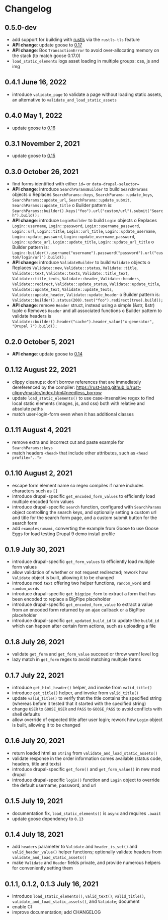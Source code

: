 # Changelog

## 0.5.0-dev
 - add support for building with [rustls](https://docs.rs/rustls) via the `rustls-tls` feature
 - **API change**: update goose to [0.17](https://github.com/tag1consulting/goose/releases/tag/0.17.0)
 - **API change**: Box `TransactionError` to avoid over-allocating memory on the stack (to match goose 0.17.0)
 - `load_static_elements` logs asset loading in multiple groups: css, js and img

## 0.4.1 June 16, 2022
 - introduce `validate_page` to validate a page without loading static assets, an alternative to `validate_and_load_static_assets`

## 0.4.0 May 1, 2022
 - update goose to [0.16](https://github.com/tag1consulting/goose/releases/tag/0.16.0)

## 0.3.1 November 2, 2021
 - update goose to [0.15](https://github.com/tag1consulting/goose/releases/tag/0.15.0)

## 0.3.0 October 26, 2021
 - find forms identified with either `id=` or `data-drupal-selector=`
 - **API change**: introduce `SearchParamsBuilder` to build `SearchParams` objects
    o Replaces `SearchParams::keys`, `SearchParams::update_keys`, `SearchParams::update_url`, `SearchParams::update_submit`, `SearchParams::update_title`
    o Builder pattern is: `SearchParams::builder().keys("foo").url("custom/url").submit("Search").build();`
 - **API change**: introduce `LoginBuilder` to build `Login` objects
    o Replaces `Login::username`, `Login::password`, `Login::username_password`, `Login::url`, `Login::title`, `Login::url_title`, `Login::update_username`, `Login::update_password`, `Login::update_username_password`, `Login::update_url`, `Login::update_title`, `Login::update_url_title`
    o Builder pattern is: `Login::builder().username("username").password("password").url("custom/login/url").build();`
 - **API change**: introduce `ValidateBuilder` to build `Validate` objects
    o Replaces `Validate::new`, `Validate::status`, `Validate::title`, `Validate::text`, `Validate::texts`, `Validate::title_text`, `Validate::title_texts`, `Validate::header`, `Validate::headers`, `Validate::redirect`, `Validate::update_status`, `Validate::update_title`, `Valudate::update_text`, `Validate::update_texts`, `Validate::update_header`, `Validate::update_header`
    o Builder pattern is: `Validate::builder().status(200).text("foo").redirect(true).build();`
 - **API change**: remove `Header` struct, instead using a simple (&str, &str) tuple
    o Removes `Header` and all associated functions
    o Builder pattern to validate headers is `Validate::builder().header("cache").header_value("x-generator", "Drupal 7").build();`

## 0.2.0 October 5, 2021
 - **API change**: update goose to [0.14](https://github.com/tag1consulting/goose/releases/tag/0.14.0)

## 0.1.12 August 22, 2021
 - clippy cleanups: don't borrow references that are immediately dereferenced by the compiler: https://rust-lang.github.io/rust-clippy/master/index.html#needless_borrow
 - update `load_static_elements()` to use case-insensitive regex to find local static elements (images, js, and css) both with relative and absolute paths
 - match user-login-form even when it has additional classes

## 0.1.11 August 4, 2021
 - remove extra and incorrect cut and paste example for `SearchParams::keys`
 - match headers `<head>` that include other attributes, such as `<head profile="..">`

## 0.1.10 August 2, 2021
 - escape form element name so regex compiles if name includes characters such as `[]`
 - introduce drupal-specific `get_encoded_form_values` to efficiently load multiple encoded form values
 - introduce drupal-specific `search` function, configured with `SearchParams` object controlling the search keys, and optionally setting a custom url and title for the search form page, and a custom submit button for the search form
 - add `examples/umami`, converting the example from Goose to use Goose Eggs for load testing Drupal 9 demo install profile

## 0.1.9 July 30, 2021
 - introduce drupal-specific `get_form_values` to efficiently load multiple form values
 - allow validation of whether or not request redirected; rework how `Validate` object is built, allowing it to be changed
 - introduce mod `text` offering two helper functions, `random_word` and `random_words`
 - introduce drupal-specific `get_bigpipe_form` to extract a form that has been encoded to replace a BigPipe placeholder
 - introduce drupal-specific `get_encoded_form_value` to extract a value from an encoded form returned by an ajax callback or a BigPipe placeholder
 - introduce drupal-specific `get_updated_build_id` to update the `build_id` which can happen after certain form actions, such as uploading a file

## 0.1.8 July 26, 2021
 - validate `get_form` and `get_form_value` succeed or throw warn! level log
 - lazy match in `get_form` regex to avoid matching multiple forms

## 0.1.7 July 22, 2021
 - introduce `get_html_header()` helper, and invoke from `valid_title()`
 - introduce `get_title()` helper, and invoke from `valid_title()`
 - update `valid_title()` to verify that the title contains the specified string (whereas before it tested that it started with the specified string)
 - change `USER` to `GOOSE_USER` and `PASS` to `GOOSE_PASS` to avoid conflicts with shell defaults
 - allow override of expected title after user login; rework how `Login` object is built, allowing it to be changed

## 0.1.6 July 20, 2021
 - return loaded html as `String` from `validate_and_load_static_assets()`
 - validate response in the order information comes available (status code, headers, title and texts)
 - introduce drupal-specific `get_form()` and `get_form_value()` in new mod drupal
 - introduce drupal-specific `login()` function and `Login` object to override the default username, password, and url

## 0.1.5 July 19, 2021
 - documentation fix, `load_static_elements()` is `async` and requires `.await`
 - update goose dependency to `0.13`

## 0.1.4 July 18, 2021
 - add `headers` parameter to `Validate` and `header_is_set()` and `valid_header_value()` helper functions; optionally validate headers from `validate_and_load_static_assets()`
 - make `Validate` and `Header` fields private, and provide numerous helpers for conveniently setting them

## 0.1.1, 0.1.2, 0.1.3 July 16, 2021
 - introduce `load_static_elements()`, `valid_text()`, `valid_title()`, `validate_and_load_static_assets()`, and `Validate`; document
 - enable CI
 - improve documentation; add CHANGELOG
